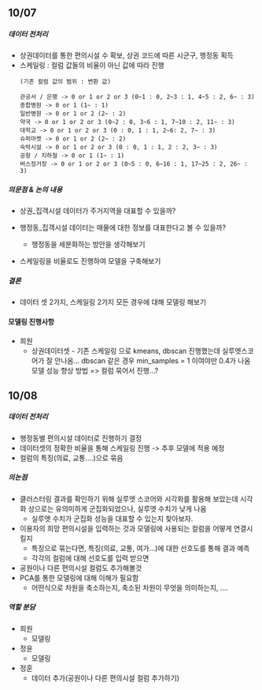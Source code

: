 ## 10/07
##### 데이터 전처리
- 상권데이터를 통한 편의시설 수 확보, 상권 코드에 따른 시군구, 행정동 획득
- 스케일링 : 컬럼 값들의 비율이 아닌 값에 따라 진행
    ```
    (기존 컬럼 값의 범위 : 변환 값)

    관공서 / 은행 -> 0 or 1 or 2 or 3 (0~1 : 0, 2~3 : 1, 4~5 : 2, 6~ : 3)
    종합병원 -> 0 or 1 (1~ : 1)
    일반병원 -> 0 or 1 or 2 (2~ : 2)
    약국 -> 0 or 1 or 2 or 3 (0~2 : 0, 3~6 : 1, 7~10 : 2, 11~ : 3)
    대학교 -> 0 or 1 or 2 or 3 (0 : 0, 1 : 1, 2~6: 2, 7~ : 3)
    슈퍼마켓 -> 0 or 1 or 2 (2~ : 2)
    숙박시설 -> 0 or 1 or 2 or 3 (0 : 0, 1 : 1, 2 : 2, 3~ : 3)
    공항 / 지하철 -> 0 or 1 (1~ : 1)
    버스정거장 -> 0 or 1 or 2 or 3 (0~5 : 0, 6~16 : 1, 17~25 : 2, 26~ : 3)
    ```

##### 의문점 & 논의 내용
- 상권_집객시설 데이터가 주거지역을 대표할 수 있을까?
- 행정동_집객시설 데이터는 매물에 대한 정보를 대표한다고 볼 수 있을까?
    - 행정동을 세분화하는 방안을 생각해보기

- 스케일링을 비율로도 진행하여 모델을 구축해보기

##### 결론
- 데이터 셋 2가지, 스케일링 2가지 모든 경우에 대해 모델링 해보기

#### 모델링 진행사항
- 희원
    - 상권데이터셋 - 기존 스케일링 으로 kmeans, dbscan 진행했는데 실루엣스코어가 잘 안나옴... dbscan 같은 경우 min_samples = 1 이여야만 0.4가 나옴  
    모델 성능 향상 방법 => 컬럼 묶어서 진행...?
    
## 10/08
##### 데이터 전처리
- 행정동별 편의시설 데이터로 진행하기 결정
- 데이터셋의 정확한 비율을 통해 스케일링 진행 -> 추후 모델에 적용 예정
- 컬럼의 특징(의료, 교통....)으로 묶음

##### 의논점
- 클러스터링 결과를 확인하기 위해 실루엣 스코어와 시각화를 활용해 보았는데 시각화 상으로는 유의미하게 군집화되었으나, 실루엣 수치가 낮게 나옴
    - 실루엣 수치가 군집화 성능을 대표할 수 있는지 찾아보자.
- 이용자의 희망 편의시설을 입력하는 것과 모델링에 사용되는 컬럼을 어떻게 연결시킬지
    - 특징으로 묶는다면, 특징(의료, 교통, 여가...)에 대한 선호도를 통해 결과 예측
    - 각각의 컬럼에 대해 선호도를 입력 받으면
- 공원이나 다른 편의시설 컬럼도 추가해볼것
- PCA를 통한 모델링에 대해 이해가 필요함
    - 어떤식으로 차원을 축소하는지, 축소된 차원이 무엇을 의미하는지, ....

##### 역할 분담
- 희원
    - 모델링
- 정윤
    - 모델링
- 정훈
    - 데이터 추가(공원이나 다른 편의시설 컬럼 추가하기)
